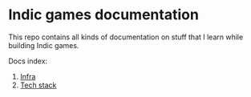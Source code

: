 # Indic games documentation
This repo contains all kinds of documentation on stuff that I learn while building Indic games.

Docs index:
1. [Infra](https://github.com/Aniganesh/indic-games-documentation/blob/master/infra/Readme.md)
2. [Tech stack](https://github.com/Aniganesh/indic-games-documentation/blob/master/tech-stack/Readme.md)
